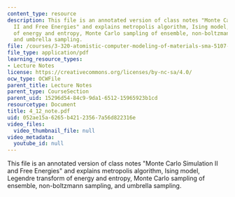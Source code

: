 ```yaml
---
content_type: resource
description: This file is an annotated version of class notes "Monte Carlo Simulation
  II and Free Energies" and explains metropolis algorithm, Ising model, Legendre transform
  of energy and entropy, Monte Carlo sampling of ensemble, non-boltzmann sampling,
  and umbrella sampling.
file: /courses/3-320-atomistic-computer-modeling-of-materials-sma-5107-spring-2005/052ae15a6265b42123567a56d822316e_4_12_note.pdf
file_type: application/pdf
learning_resource_types:
- Lecture Notes
license: https://creativecommons.org/licenses/by-nc-sa/4.0/
ocw_type: OCWFile
parent_title: Lecture Notes
parent_type: CourseSection
parent_uid: 15296d54-84c9-9da1-6512-15965923b1cd
resourcetype: Document
title: 4_12_note.pdf
uid: 052ae15a-6265-b421-2356-7a56d822316e
video_files:
  video_thumbnail_file: null
video_metadata:
  youtube_id: null
---
```

This file is an annotated version of class notes "Monte Carlo Simulation II and Free Energies" and explains metropolis algorithm, Ising model, Legendre transform of energy and entropy, Monte Carlo sampling of ensemble, non-boltzmann sampling, and umbrella sampling.